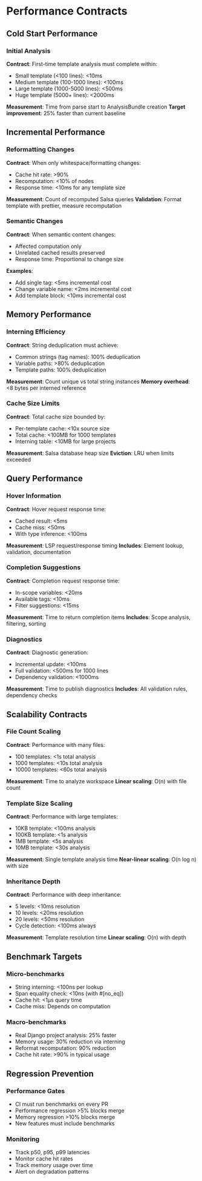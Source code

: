# Performance Contracts

## Cold Start Performance

### Initial Analysis
**Contract**: First-time template analysis must complete within:
- Small template (<100 lines): <10ms
- Medium template (100-1000 lines): <100ms  
- Large template (1000-5000 lines): <500ms
- Huge template (5000+ lines): <2000ms

**Measurement**: Time from parse start to AnalysisBundle creation
**Target improvement**: 25% faster than current baseline

## Incremental Performance

### Reformatting Changes
**Contract**: When only whitespace/formatting changes:
- Cache hit rate: >90%
- Recomputation: <10% of nodes
- Response time: <10ms for any template size

**Measurement**: Count of recomputed Salsa queries
**Validation**: Format template with prettier, measure recomputation

### Semantic Changes
**Contract**: When semantic content changes:
- Affected computation only
- Unrelated cached results preserved
- Response time: Proportional to change size

**Examples**:
- Add single tag: <5ms incremental cost
- Change variable name: <2ms incremental cost
- Add template block: <10ms incremental cost

## Memory Performance

### Interning Efficiency
**Contract**: String deduplication must achieve:
- Common strings (tag names): 100% deduplication
- Variable paths: >80% deduplication  
- Template paths: 100% deduplication

**Measurement**: Count unique vs total string instances
**Memory overhead**: <8 bytes per interned reference

### Cache Size Limits
**Contract**: Total cache size bounded by:
- Per-template cache: <10x source size
- Total cache: <100MB for 1000 templates
- Interning table: <10MB for large projects

**Measurement**: Salsa database heap size
**Eviction**: LRU when limits exceeded

## Query Performance

### Hover Information
**Contract**: Hover request response time:
- Cached result: <5ms
- Cache miss: <50ms
- With type inference: <100ms

**Measurement**: LSP request/response timing
**Includes**: Element lookup, validation, documentation

### Completion Suggestions
**Contract**: Completion request response time:
- In-scope variables: <20ms
- Available tags: <10ms
- Filter suggestions: <15ms

**Measurement**: Time to return completion items
**Includes**: Scope analysis, filtering, sorting

### Diagnostics
**Contract**: Diagnostic generation:
- Incremental update: <100ms
- Full validation: <500ms for 1000 lines
- Dependency validation: <1000ms

**Measurement**: Time to publish diagnostics
**Includes**: All validation rules, dependency checks

## Scalability Contracts

### File Count Scaling
**Contract**: Performance with many files:
- 100 templates: <1s total analysis
- 1000 templates: <10s total analysis
- 10000 templates: <60s total analysis

**Measurement**: Time to analyze workspace
**Linear scaling**: O(n) with file count

### Template Size Scaling
**Contract**: Performance with large templates:
- 10KB template: <100ms analysis
- 100KB template: <1s analysis
- 1MB template: <5s analysis
- 10MB template: <30s analysis

**Measurement**: Single template analysis time
**Near-linear scaling**: O(n log n) with size

### Inheritance Depth
**Contract**: Performance with deep inheritance:
- 5 levels: <10ms resolution
- 10 levels: <20ms resolution
- 20 levels: <50ms resolution
- Cycle detection: <100ms always

**Measurement**: Template resolution time
**Linear scaling**: O(n) with depth

## Benchmark Targets

### Micro-benchmarks
- String interning: <100ns per lookup
- Span equality check: <10ns (with #[no_eq])
- Cache hit: <1μs query time
- Cache miss: Depends on computation

### Macro-benchmarks  
- Real Django project analysis: 25% faster
- Memory usage: 30% reduction via interning
- Reformat recomputation: 90% reduction
- Cache hit rate: >90% in typical usage

## Regression Prevention

### Performance Gates
- CI must run benchmarks on every PR
- Performance regression >5% blocks merge
- Memory regression >10% blocks merge
- New features must include benchmarks

### Monitoring
- Track p50, p95, p99 latencies
- Monitor cache hit rates
- Track memory usage over time
- Alert on degradation patterns